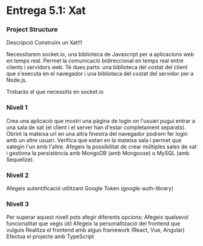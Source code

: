 
# Entrega 5.1: Xat

### Project Structure

Descripció
Construïm un Xat!!!

Necessitarem socket.io, una biblioteca de Javascript per a aplicacions web en temps real. Permet la comunicació bidireccional en temps real entre clients i servidors web. Té dues parts: una biblioteca del costat del client que s'executa en el navegador i una biblioteca del costat del servidor per a Node.js. 

Trobaràs el que necessitis en socket.io

### Nivell 1
Crea una aplicació que mostri una pàgina de login on l'usuari pugui entrar a una sala de xat (el client i el server han d'estar completament separats). Obrint la mateixa url en una altra finestra del navegador podrem fer login amb un altre usuari. Verifica que estan en la mateixa sala i permet que xategin l'un amb l'altre. Afegeix la possibilitat de crear múltiples sales de xat i gestiona la persistència amb MongoDB (amb Mongoose) o MySQL (amb Sequelize).

### Nivell 2
Afegeix autentificació utilitzant Google Token (google-auth-library)

### Nivell 3
Per superar aquest nivell pots afegir diferents opcions:
Afegeix qualsevol funcionalitat que vegis útil
Afegeix la personalització del frontend que vulguis
Realitza el frontend amb algun framework (React, Vue, Angular)
Efectua el projecte amb TypeScript